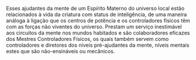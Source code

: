 ﻿Esses ajudantes da mente de um Espírito Materno do universo local estão relacionados à vida da criatura com status de inteligência, de uma maneira análoga à ligação que os centros de potência e os controladores físicos têm com as forças não viventes do universo. Prestam um serviço inestimável aos circuitos da mente nos mundos habitados e são colaboradores eficazes dos Mestres Controladores Físicos, os quais também servem como controladores e diretores dos níveis pré-ajudantes da mente, níveis mentais estes que são não-ensináveis ou mecânicos.
